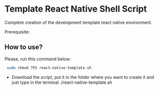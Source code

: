 # Template React Native Shell Script
Complete creation of the development template react native environment.

Prerequisite:
## How to use?

Please, run this command below:

```sh
 sudo chmod 755 react-native-template.sh
```

- Download the script, put it in the folder where you want to create it and just type in the terminal ./react-native-template.sh
